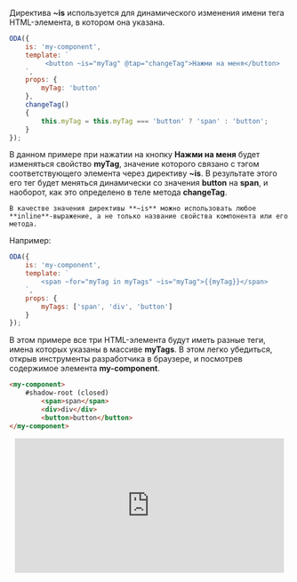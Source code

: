 Директива **~is** используется для динамического изменения имени тега HTML-элемента, в котором она указана.

```javascript _run_edit_[my-component.js]
ODA({
    is: 'my-component',
    template: `
         <button ~is="myTag" @tap="changeTag">Нажми на меня</button>
    `,
    props: {
        myTag: 'button'
    },
    changeTag()
    {
        this.myTag = this.myTag === 'button' ? 'span' : 'button';
    }
});
```

В данном примере при нажатии на кнопку **Нажми на меня** будет изменяться свойство **myTag**, значение которого связано с тэгом соответствующего элемента через директиву **~is**. В результате этого его тег будет меняться динамически со значения **button** на **span**, и наоборот, как это определено в теле метода **changeTag**.

``` info_md
В качестве значения директивы **~is** можно использовать любое **inline**-выражение, а не только название свойства компонента или его метода.
```

Например:

```javascript _run_edit_[my-component.js]
ODA({
    is: 'my-component',
    template: `
        <span ~for="myTag in myTags" ~is="myTag">{{myTag}}</span>
    `,
    props: {
        myTags: ['span', 'div', 'button']
    }
});
```

В этом примере все три HTML-элемента будут иметь разные теги, имена которых указаны в массиве **myTags**. В этом легко убедиться, открыв инструменты разработчика в браузере, и посмотрев содержимое элемента **my-component**.

```html
<my-component>
    #shadow-root (closed)
        <span>span</span>
        <div>div</div>
        <button>button</button>
</my-component>
```

<div style="position:relative;padding-bottom:48%; margin:10px">
    <iframe src="https://www.youtube.com/embed/JF3Ugvs_6I0?start=0" frameborder="0" allow="accelerometer; autoplay; encrypted-media; gyroscope; picture-in-picture" allowfullscreen
    	style="position:absolute;width:100%;height:100%;"></iframe>
</div>
